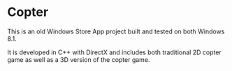 # Copter

This is an old Windows Store App project built and tested on both Windows 8.1.

It is developed in C++ with DirectX and includes both traditional 2D copter game as well as a 3D version of the copter game.
